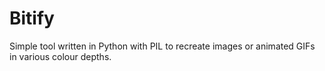 # Bitify
Simple tool written in Python with PIL to recreate images or animated GIFs in various colour depths.
